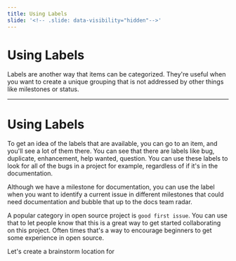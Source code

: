 ```yaml
---
title: Using Labels
slide: '<!-- .slide: data-visibility="hidden"-->'
---
```


<!-- .slide: data-state="layout-title" class="bg-dark"-->

# Using Labels

> >

Labels are another way that items can be categorized. They're useful when you want to create a unique grouping that is not addressed by other things like milestones or status. 

---

<!-- .slide: data-state="layout-code-list" -->

# Using Labels

> >

To get an idea of the labels that are available, you can go to an item, and you'll see a lot of them there. You can see that there are labels like bug, duplicate, enhancement, help wanted, question. You can use these labels to look for all of the bugs in a project for example, regardless of if it's in the documentation.

Although we have a milestone for documentation, you can use the label when you want to identify a current issue in different milestones that could need documentation and bubble that up to the docs team radar.

A popular category in open source project is `good first issue`. You can use that to let people know that this is a great way to get started collaborating on this project. Often times that's a way to encourage beginners to get some experience in open source.

Let's create a brainstorm location for 